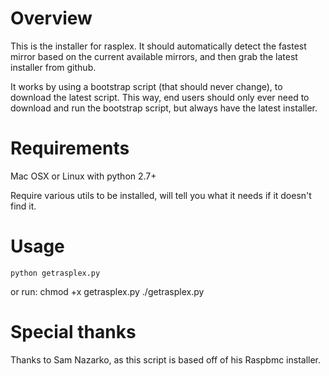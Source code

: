 # Overview

This is the installer for rasplex. It should automatically detect the fastest mirror based on the current available mirrors, and then grab the latest installer from github. 

It works by using a bootstrap script (that should never change), to download the latest script. This way, end users should only ever need to download and run the bootstrap script, but always have the latest installer.


# Requirements

Mac OSX or Linux with python 2.7+

Require various utils to be installed, will tell you what it needs if it doesn't find it.



# Usage

    python getrasplex.py
or run:
    chmod +x getrasplex.py
    ./getrasplex.py

# Special thanks

Thanks to Sam Nazarko, as this script is based off of his Raspbmc installer.
